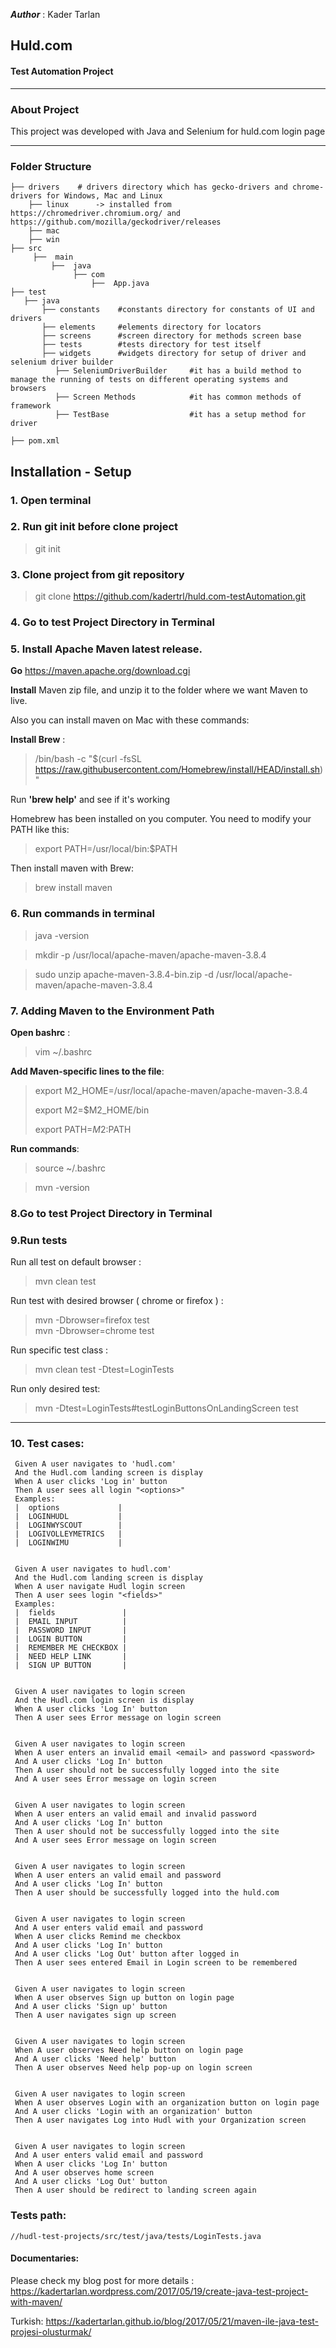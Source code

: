 **_Author_** : Kader Tarlan
## Huld.com
####  Test Automation Project 

------------
### About Project

This project was developed with Java and Selenium for huld.com login page

-------------

### **********Folder Structure**********
    ├── drivers    # drivers directory which has gecko-drivers and chrome-drivers for Windows, Mac and Linux 
        ├── linux      -> installed from https://chromedriver.chromium.org/ and https://github.com/mozilla/geckodriver/releases
        ├── mac
        ├── win
    ├── src
         ├──  main
             ├──  java
                  ├── com
                      ├──  App.java
    ├── test 
       ├── java
           ├── constants    #constants directory for constants of UI and drivers
           ├── elements     #elements directory for locators
           ├── screens      #screen directory for methods screen base
           ├── tests        #tests directory for test itself
           ├── widgets      #widgets directory for setup of driver and selenium driver builder
              ├── SeleniumDriverBuilder     #it has a build method to manage the running of tests on different operating systems and browsers
              ├── Screen Methods            #it has common methods of framework
              ├── TestBase                  #it has a setup method for driver

    ├── pom.xml


## Installation - Setup

### 1. Open terminal

### 2. Run git init before clone project
> git init
> 
### 3. Clone project from git repository
>git clone https://github.com/kadertrl/huld.com-testAutomation.git

### 4. Go to test Project Directory in Terminal

### 5. Install Apache Maven latest release.
**Go** https://maven.apache.org/download.cgi

**Install** Maven zip file, and unzip it to the folder where we want Maven to live.

Also you can install maven on Mac with these commands:

**Install Brew**  :
>/bin/bash -c "$(curl -fsSL https://raw.githubusercontent.com/Homebrew/install/HEAD/install.sh)"

Run **'brew help'** and see if it's working

Homebrew has been installed on you computer. You need to modify your PATH like this:
>export PATH=/usr/local/bin:$PATH

Then install maven with Brew: 
>brew install maven

### 6. Run commands in terminal 
>java -version

>mkdir -p /usr/local/apache-maven/apache-maven-3.8.4

>sudo unzip apache-maven-3.8.4-bin.zip -d /usr/local/apache-maven/apache-maven-3.8.4

### 7. Adding Maven to the Environment Path
**Open bashrc**  :
>vim ~/.bashrc

**Add Maven-specific lines to the file**:
>export M2_HOME=/usr/local/apache-maven/apache-maven-3.8.4
> 
>export M2=$M2_HOME/bin
> 
>export PATH=$M2:$PATH

**Run commands**:

> source ~/.bashrc

> mvn -version

### 8.Go to test Project Directory in Terminal

### 9.Run tests

Run all  test on default browser :
>mvn clean test

Run test with desired browser ( chrome or firefox )  :
> mvn -Dbrowser=firefox test  
> mvn -Dbrowser=chrome test

Run specific test class :
>mvn clean test -Dtest=LoginTests

Run only desired test:
>mvn -Dtest=LoginTests#testLoginButtonsOnLandingScreen test


------------
### 10. Test cases:


	 Given A user navigates to 'hudl.com'
	 And the Hudl.com landing screen is display
	 When A user clicks 'Log in' button
	 Then A user sees all login "<options>"
	 Examples:
	 |  options             |
	 |  LOGINHUDL           |
	 |  LOGINWYSCOUT        |
	 |  LOGIVOLLEYMETRICS   |
	 |  LOGINWIMU           |
	 

	 Given A user navigates to hudl.com'
	 And the Hudl.com landing screen is display
	 When A user navigate Hudl login screen
	 Then A user sees login "<fields>"
	 Examples:
	 |  fields               |
	 |  EMAIL INPUT          |
	 |  PASSWORD INPUT       |
	 |  LOGIN BUTTON         |
	 |  REMEMBER ME CHECKBOX |
	 |  NEED HELP LINK       |
	 |  SIGN UP BUTTON       |


	 Given A user navigates to login screen
	 And the Hudl.com login screen is display
	 When A user clicks 'Log In' button
	 Then A user sees Error message on login screen


	 Given A user navigates to login screen
	 When A user enters an invalid email <email> and password <password>
	 And A user clicks 'Log In' button
	 Then A user should not be successfully logged into the site
	 And A user sees Error message on login screen


	 Given A user navigates to login screen
	 When A user enters an valid email and invalid password
	 And A user clicks 'Log In' button
	 Then A user should not be successfully logged into the site
	 And A user sees Error message on login screen

	
	 Given A user navigates to login screen
	 When A user enters an valid email and password
	 And A user clicks 'Log In' button
	 Then A user should be successfully logged into the huld.com
	

	 Given A user navigates to login screen
	 And A user enters valid email and password
	 When A user clicks Remind me checkbox
	 And A user clicks 'Log In' button
	 And A user clicks 'Log Out' button after logged in
	 Then A user sees entered Email in Login screen to be remembered
	 

	 Given A user navigates to login screen
	 When A user observes Sign up button on login page
	 And A user clicks 'Sign up' button
	 Then A user navigates sign up screen


	 Given A user navigates to login screen
	 When A user observes Need help button on login page
	 And A user clicks 'Need help' button
	 Then A user observes Need help pop-up on login screen
	 

	 Given A user navigates to login screen
	 When A user observes Login with an organization button on login page
	 And A user clicks 'Login with an organization' button
	 Then A user navigates Log into Hudl with your Organization screen


	 Given A user navigates to login screen
	 And A user enters valid email and password
	 When A user clicks 'Log In' button
	 And A user observes home screen
	 And A user clicks 'Log Out' button
	 Then A user should be redirect to landing screen again
	 
	

### Tests path:
    //hudl-test-projects/src/test/java/tests/LoginTests.java

####  Documentaries:
Please check my blog post for more details : https://kadertarlan.wordpress.com/2017/05/19/create-java-test-project-with-maven/

Turkish:  https://kadertarlan.github.io/blog/2017/05/21/maven-ile-java-test-projesi-olusturmak/

